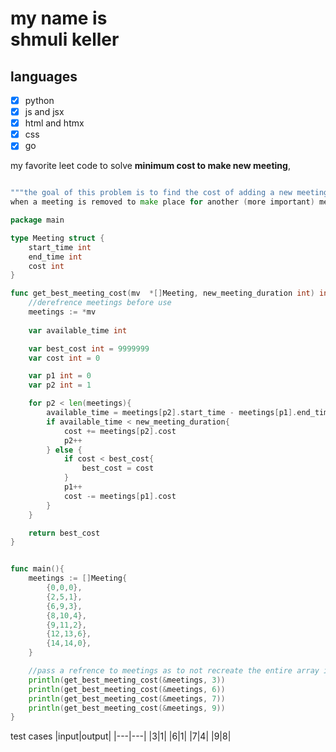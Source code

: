 # my name is <br> shmuli keller </br>

## languages

- [x] python
- [x] js and jsx
- [x] html and htmx
- [x] css
- [x] go

my favorite leet code to solve
**minimum cost to make new meeting**,

```go

"""the goal of this problem is to find the cost of adding a new meeting into the list of alreay made meetings.
when a meeting is removed to make place for another (more important) meeting it adds to the cost."""

package main

type Meeting struct {
	start_time int
	end_time int
	cost int
}

func get_best_meeting_cost(mv  *[]Meeting, new_meeting_duration int) int {
	//derefrence meetings before use
	meetings := *mv
	
	var available_time int

	var best_cost int = 9999999
	var cost int = 0

	var p1 int = 0
	var p2 int = 1

	for p2 < len(meetings){
		available_time = meetings[p2].start_time - meetings[p1].end_time
		if available_time < new_meeting_duration{
			cost += meetings[p2].cost
			p2++
		} else {
			if cost < best_cost{
				best_cost = cost
			}
			p1++
			cost -= meetings[p1].cost
		}
	}

	return best_cost
}


func main(){
	meetings := []Meeting{
		{0,0,0},
		{2,5,1},
		{6,9,3},
		{8,10,4},
		{9,11,2},
		{12,13,6},
		{14,14,0},
	}

	//pass a refrence to meetings as to not recreate the entire array in memory.
	println(get_best_meeting_cost(&meetings, 3))
	println(get_best_meeting_cost(&meetings, 6))
	println(get_best_meeting_cost(&meetings, 7))
	println(get_best_meeting_cost(&meetings, 9))
}
```
test cases
|input|output|
|---|---|
|3|1|
|6|1|
|7|4|
|9|8|



